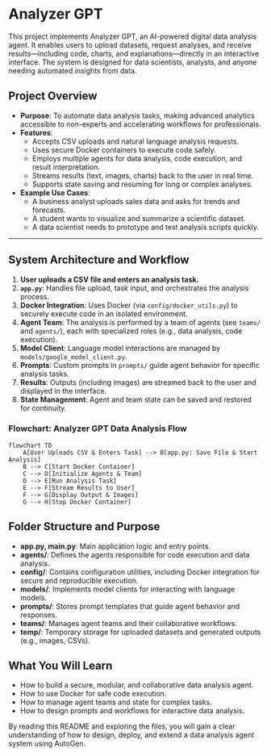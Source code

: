 
# Analyzer GPT

This project implements Analyzer GPT, an AI-powered digital data analysis agent. It enables users to upload datasets, request analyses, and receive results—including code, charts, and explanations—directly in an interactive interface. The system is designed for data scientists, analysts, and anyone needing automated insights from data.

## Project Overview

- **Purpose**: To automate data analysis tasks, making advanced analytics accessible to non-experts and accelerating workflows for professionals.
- **Features**:
  - Accepts CSV uploads and natural language analysis requests.
  - Uses secure Docker containers to execute code safely.
  - Employs multiple agents for data analysis, code execution, and result interpretation.
  - Streams results (text, images, charts) back to the user in real time.
  - Supports state saving and resuming for long or complex analyses.
- **Example Use Cases**:
  - A business analyst uploads sales data and asks for trends and forecasts.
  - A student wants to visualize and summarize a scientific dataset.
  - A data scientist needs to prototype and test analysis scripts quickly.

---

## System Architecture and Workflow

1. **User uploads a CSV file and enters an analysis task.**
2. **`app.py`**: Handles file upload, task input, and orchestrates the analysis process.
3. **Docker Integration**: Uses Docker (via `config/docker_utils.py`) to securely execute code in an isolated environment.
4. **Agent Team**: The analysis is performed by a team of agents (see `teams/` and `agents/`), each with specialized roles (e.g., data analysis, code execution).
5. **Model Client**: Language model interactions are managed by `models/google_model_client.py`.
6. **Prompts**: Custom prompts in `prompts/` guide agent behavior for specific analysis tasks.
7. **Results**: Outputs (including images) are streamed back to the user and displayed in the interface.
8. **State Management**: Agent and team state can be saved and restored for continuity.

### Flowchart: Analyzer GPT Data Analysis Flow
```mermaid
flowchart TD
    A[User Uploads CSV & Enters Task] --> B[app.py: Save File & Start Analysis]
    B --> C[Start Docker Container]
    C --> D[Initialize Agents & Team]
    D --> E[Run Analysis Task]
    E --> F[Stream Results to User]
    F --> G[Display Output & Images]
    G --> H[Stop Docker Container]
```

## Folder Structure and Purpose

- **app.py, main.py**: Main application logic and entry points.
- **agents/**: Defines the agents responsible for code execution and data analysis.
- **config/**: Contains configuration utilities, including Docker integration for secure and reproducible execution.
- **models/**: Implements model clients for interacting with language models.
- **prompts/**: Stores prompt templates that guide agent behavior and responses.
- **teams/**: Manages agent teams and their collaborative workflows.
- **temp/**: Temporary storage for uploaded datasets and generated outputs (e.g., images, CSVs).

## What You Will Learn
- How to build a secure, modular, and collaborative data analysis agent.
- How to use Docker for safe code execution.
- How to manage agent teams and state for complex tasks.
- How to design prompts and workflows for interactive data analysis.

By reading this README and exploring the files, you will gain a clear understanding of how to design, deploy, and extend a data analysis agent system using AutoGen.
